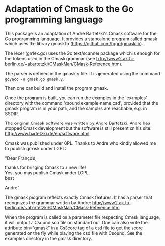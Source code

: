 Adaptation of Cmask to the Go programming language
========

This package is an adaptation of Andre Bartetzki's Cmask software for the Go
programming language. It provides a standalone program called gmask which uses the library gmasklib (https://github.com/fggp/gmasklib).

The lexer (gmlex.go) uses the Go text/scanner package which is enough for the
tokens used in the Cmask grammar
(see http://www2.ak.tu-berlin.de/~abartetzki/CMaskMan/CMask-Reference.htm).

The parser is defined in the gmask.y file. It is generated using the command
`goyacc -o gmask.go gmask.y`.

Then one can build and install the program gmask.

Once the program is built, you can run the examples in the 'examples' directory with the command 'csound example-name.csd', provided that the gmask program is in your path, and the samples are reachable, e.g. in SSDIR.

The original Cmask software was written by Andre Bartetzki. Andre has stopped Cmask development but the software is still present on his site: http://www.bartetzki.de/en/software.html.

Cmask was published under GPL. Thanks to Andre who kindly allowed me to publish gmask under LGPL:  

"Dear François,

thanks for bringing Cmask to a new life!  
Yes, you may publish Gmask under LGPL.  
best

Andre"

The gmask program reflects exactly Cmask features. It has a parser that recognizes the grammar written by Andre: http://www2.ak.tu-berlin.de/~abartetzki/CMaskMan/CMask-Reference.htm

When the program is called on a parameter file respecting Cmask language, it will output a
Csound sco file on standard out. One can also write the attribute bin="gmask" in a CsScore tag of a csd file to get the score generated on the fly while playing the csd file with Csound. See the examples directory in the gmask directory.
